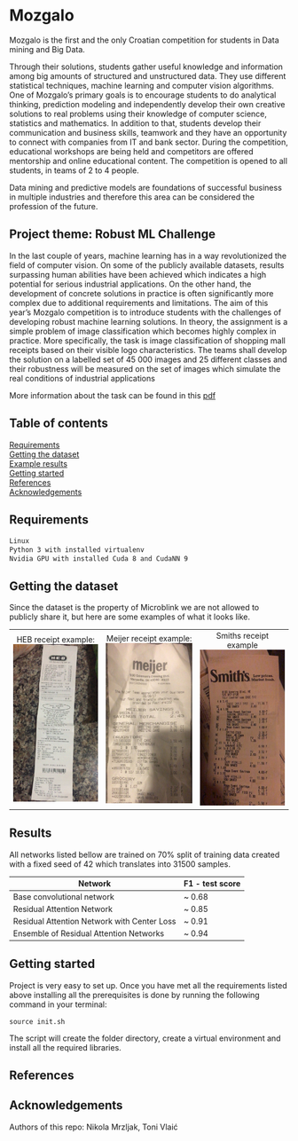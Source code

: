 # Mozgalo

Mozgalo is the first and the only Croatian competition for students in Data mining and Big Data.

Through their solutions, students gather useful knowledge and information among big amounts of structured and unstructured data. They use different statistical techniques, machine learning and computer vision algorithms. One of Mozgalo’s primary goals is to encourage students to do analytical thinking, prediction modeling and independently develop their own creative solutions to real problems using their knowledge of computer science, statistics and mathematics. In addition to that, students develop their communication and business skills, teamwork and they have an opportunity to connect with companies from IT and bank sector. During the competition, educational workshops are being held and competitors are offered mentorship and online educational content. The competition is opened to all students, in teams of 2 to 4 people.

Data mining and predictive models are foundations of successful business in multiple industries and therefore this area can be considered the profession of the future.

## Project theme: Robust ML Challenge

In the last couple of years, machine learning has in a way revolutionized the field of
computer vision. On some of the publicly available datasets, results surpassing
human abilities have been achieved which indicates a high potential for serious
industrial applications. On the other hand, the development of concrete solutions in
practice is often significantly more complex due to additional requirements and
limitations. The aim of this year’s Mozgalo competition is to introduce students with
the challenges of developing robust machine learning solutions. In theory, the
assignment is a simple problem of image classification which becomes highly
complex in practice. More specifically, the task is image classification of shopping
mall receipts based on their visible logo characteristics. The teams shall develop the
solution on a labelled set of 45 000 images and 25 different classes and their
robustness will be measured on the set of images which simulate the real conditions
of industrial applications

More information about the task can be found in this [pdf](Microblink-task-eng.pdf)

## Table of contents

<a href="#Req">Requirements</a><br>
<a href="#Data">Getting the dataset</a><br>
<a href='#Results'>Example results</a><br>
<a href="#Getting started">Getting started</a><br>
<a href="#References">References</a><br>
<a href="#Acknowledgements">Acknowledgements</a><br>


## Requirements
<a id='Req'></a>

```
Linux
Python 3 with installed virtualenv
Nvidia GPU with installed Cuda 8 and CudaNN 9
```

## Getting the dataset
<a id='Data'></a>

Since the dataset is the property of Microblink we are not allowed to publicly share it, but here are some examples of what it looks like.

<table  border="0" width="100%" style="border:none">
<tr width="100%" border="0" style="border:none">
<td border="0" align="center" style="border:none">
HEB receipt example:
<img src="https://github.com/Mungosin/Mozgalo/blob/master/ReadmeImages/1.jpg" width="400">
</td>
<td border="0"  align="center" style="border:none">
Meijer receipt example:
<img src="https://github.com/Mungosin/Mozgalo/blob/master/ReadmeImages/2.jpg" width="400">
</td>
<td border="0"  align="center" style="border:none">
Smiths receipt example
<img src="https://github.com/Mungosin/Mozgalo/blob/master/ReadmeImages/3.jpg" width="400">
</td>
</tr>
</table>


## Results
<a id='Results'></a>

All networks listed bellow are trained on 70% split of training data created with a fixed seed of 42 which translates into 31500 samples.

| Network  | F1 - test score |
| ------------- | ------------- |
| Base convolutional network | ~ 0.68 |
| Residual Attention Network  | ~ 0.85  |
| Residual Attention Network with Center Loss  | ~ 0.91  |
| Ensemble of Residual Attention Networks  | ~ 0.94  |


## Getting started
<a id='Getting started'></a>

Project is very easy to set up. Once you have met all the requirements listed above installing all the prerequisites is done by running the following command in your terminal:

```
source init.sh
```

The script will create the folder directory, create a virtual environment and install all the required libraries.

## References
<a id='References'></a>


## Acknowledgements
<a id='Acknowledgements'></a>

Authors of this repo: Nikola Mrzljak, Toni Vlaić
